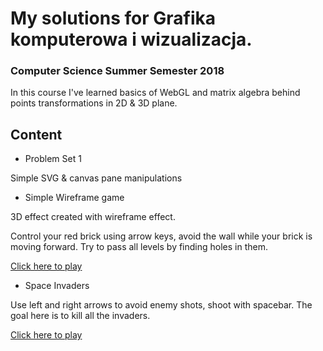 # My solutions for  __Grafika komputerowa i wizualizacja__.

### Computer Science Summer Semester 2018

In this course I've learned basics of WebGL and matrix algebra behind points transformations in 2D & 3D plane.

## Content

* Problem Set 1

Simple SVG & canvas pane manipulations

* Simple Wireframe game

3D effect created with wireframe effect.

Control your red brick using arrow keys, avoid the wall while your brick is moving forward. Try to pass all levels by finding holes in them.

[Click here to play](https://piotrszyma.github.io/assets/wireframe/)

* Space Invaders

Use left and right arrows to avoid enemy shots, shoot with spacebar. The goal here is to kill all the invaders.

[Click here to play](https://piotrszyma.github.io/assets/space-invaders/)
